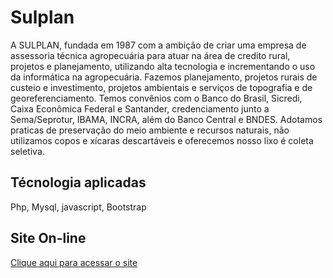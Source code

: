 # Sulplan 

A SULPLAN, fundada em 1987 com a ambição de criar uma empresa de assessoria técnica agropecuária para atuar na área de credito rural, projetos e planejamento, utilizando alta tecnologia e incrementando o uso da informática na agropecuária. Fazemos planejamento, projetos rurais de custeio e investimento, projetos ambientais e serviços de topografia e de georeferenciamento. Temos convênios com o Banco do Brasil, Sicredi, Caixa Econômica Federal e Santander, credenciamento junto a Sema/Seprotur, IBAMA, INCRA, além do Banco Central e BNDES.  Adotamos praticas de preservação do meio ambiente e recursos naturais, não utilizamos copos e xícaras descartáveis e oferecemos nosso lixo é coleta seletiva. 



## Técnologia aplicadas
Php, Mysql, javascript, Bootstrap





## Site On-line

[Clique aqui para acessar o site](https://sulplan.com/)